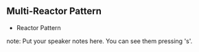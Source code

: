 ##  Multi-Reactor Pattern

- Reactor Pattern

note:
    Put your speaker notes here.
    You can see them pressing 's'.
